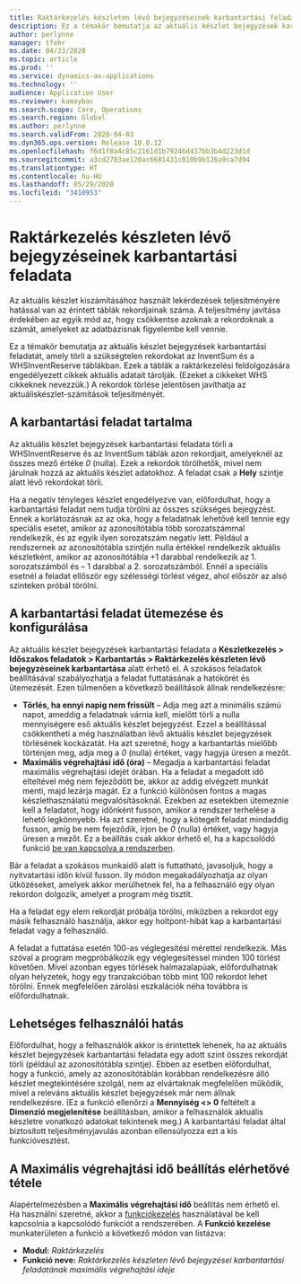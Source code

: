 ```yaml
---
title: Raktárkezelés készleten lévő bejegyzéseinek karbantartási feladata
description: Ez a témakör bemutatja az aktuális készlet bejegyzések karbantartási feladatát, amely a kapcsolódó, de szükségtelen rekordok azonosításával és törlésével segít a rendszer teljesítményének növelésében.
author: perlynne
manager: tfehr
ms.date: 04/23/2020
ms.topic: article
ms.prod: ''
ms.service: dynamics-ax-applications
ms.technology: ''
audience: Application User
ms.reviewer: kamaybac
ms.search.scope: Core, Operations
ms.search.region: Global
ms.author: perlynne
ms.search.validFrom: 2020-04-03
ms.dyn365.ops.version: Release 10.0.12
ms.openlocfilehash: f6d1f8a4c85c2161d1b79246d437bb3b4d223d1d
ms.sourcegitcommit: a3cd2783ae120ac6681431c010b9b126a9ca7d94
ms.translationtype: HT
ms.contentlocale: hu-HU
ms.lasthandoff: 05/29/2020
ms.locfileid: "3410953"
---
```

# <a name="warehouse-management-on-hand-entries-cleanup-job"></a>Raktárkezelés készleten lévő bejegyzéseinek karbantartási feladata

Az aktuális készlet kiszámításához használt lekérdezések teljesítményére hatással van az érintett táblák rekordjainak száma. A teljesítmény javítása érdekében az egyik mód az, hogy csökkentse azoknak a rekordoknak a számát, amelyeket az adatbázisnak figyelembe kell vennie.

Ez a témakör bemutatja az aktuális készlet bejegyzések karbantartási feladatát, amely törli a szükségtelen rekordokat az InventSum és a WHSInventReserve táblákban. Ezek a táblák a raktárkezelési feldolgozására engedélyezett cikkek aktuális adatait tárolják. (Ezeket a cikkeket WHS cikkeknek nevezzük.) A rekordok törlése jelentősen javíthatja az aktuáliskészlet-számítások teljesítményét.

## <a name="what-the-cleanup-job-does"></a>A karbantartási feladat tartalma

Az aktuális készlet bejegyzések karbantartási feladata törli a WHSInventReserve és az InventSum táblák azon rekordjait, amelyeknél az összes mező értéke *0* (nulla). Ezek a rekordok törölhetők, mivel nem járulnak hozzá az aktuális készlet adatokhoz. A feladat csak a **Hely** szintje alatt lévő rekordokat törli.

Ha a negatív tényleges készlet engedélyezve van, előfordulhat, hogy a karbantartási feladat nem tudja törölni az összes szükséges bejegyzést. Ennek a korlátozásnak az az oka, hogy a feladatnak lehetővé kell tennie egy speciális esetet, amikor az azonosítótábla több sorozatszámmal rendelkezik, és az egyik ilyen sorozatszám negatív lett. Például a rendszernek az azonosítótábla szintjén nulla értékkel rendelkezik aktuális készletként, amikor az azonosítótábla +1 darabbal rendelkezik az 1. sorozatszámból és – 1 darabbal a 2. sorozatszámból. Ennél a speciális esetnél a feladat ellőször egy szélességi törlést végez, ahol először az alsó szinteken próbál törölni.

## <a name="schedule-and-configure-the-cleanup-job"></a>A karbantartási feladat ütemezése és konfigurálása

Az aktuális készlet bejegyzések karbantartási feladata a **Készletkezelés \> Időszakos feladatok \> Karbantartás \> Raktárkezelés készleten lévő bejegyzéseinek karbantartása** alatt érhető el. A szokásos feladatok beállításával szabályozhatja a feladat futtatásának a hatókörét és ütemezését. Ezen túlmenően a következő beállítások állnak rendelkezésre:

- **Törlés, ha ennyi napig nem frissült** – Adja meg azt a minimális számú napot, ameddig a feladatnak várnia kell, mielőtt törli a nulla mennyiségere eső aktuális készlet bejegyzést. Ezzel a beállítással csökkentheti a még használatban lévő aktuális készlet bejegyzések törlésének kockázatát. Ha azt szeretné, hogy a karbantartás mielőbb történjen meg, adja meg a *0* (nulla) értéket, vagy hagyja üresen a mezőt.
- **Maximális végrehajtási idő (óra)** – Megadja a karbantartási feladat maximális végrehajtási idejét órában. Ha a feladat a megadott idő elteltével még nem fejeződött be, akkor az addig elvégzett munkát menti, majd lezárja magát. Ez a funkció különösen fontos a magas készlethasználatú megvalósításoknál. Ezekben az esetekben ütemeznie kell a feladatot, hogy időnként fusson, amikor a rendszer terhelése a lehető legkönnyebb. Ha azt szeretné, hogy a kötegelt feladat mindaddig fusson, amíg be nem fejeződik, írjon be *0* (nulla) értéket, vagy hagyja üresen a mezőt. Ez a beállítás csak akkor érhető el, ha a kapcsolódó funkció [be van kapcsolva a rendszerben](#max-execution-time).

Bár a feladat a szokásos munkaidő alatt is futtatható, javasoljuk, hogy a nyitvatartási időn kívül fusson. Ily módon megakadályozhatja az olyan ütközéseket, amelyek akkor merülhetnek fel, ha a felhasználó egy olyan rekordon dolgozik, amelyet a program még tisztít.

Ha a feladat egy elem rekordját próbálja törölni, miközben a rekordot egy másik felhasználó használja, akkor egy holtpont-hibát kap a karbantartási feladat vagy a felhasználó.

A feladat a futtatása esetén 100-as véglegesítési mérettel rendelkezik. Más szóval a program megpróbálkozik egy véglegesítéssel minden 100 törlést követően. Mivel azonban egyes törlések halmazalapúak, előfordulhatnak olyan helyzetek, hogy egy tranzakcióban több mint 100 rekordot lehet törölni. Ennek megfelelően zárolási eszkalációk néha továbbra is előfordulhatnak.

## <a name="possible-user-impact"></a>Lehetséges felhasználói hatás

Előfordulhat, hogy a felhasználók akkor is érintettek lehenek, ha az aktuális készlet bejegyzések karbantartási feladata egy adott szint összes rekordját törli (például az azonosítótábla szintje). Ebben az esetben előfordulhat, hogy a funkció, amely az azonosítótáblán korábban rendelkezésre álló készlet megtekintésére szolgál, nem az elvártaknak megfelelően működik, mivel a releváns aktuális készlet bejegyzések már nem állnak rendelkezésre. (Ez a funkció ellenőrzi a **Mennyiség \<\> 0** feltételt a **Dimenzió megjelenítése** beállításban, amikor a felhasználók aktuális készletre vonatkozó adatokat tekintenek meg.) A karbantartási feladat által biztosított teljesítményjavulás azonban ellensúlyozza ezt a kis funkcióvesztést.

## <a name="make-the-maximum-execution-time-setting-available"></a><a name="max-execution-time"></a>A Maximális végrehajtási idő beállítás elérhetővé tétele

Alapértelmezésben a **Maximális végrehajtási idő** beállítás nem érhető el. Ha használni szeretné, akkor a [funkciókezelés](../../fin-ops-core/fin-ops/get-started/feature-management/feature-management-overview.md) használatával be kell kapcsolnia a kapcsolódó funkciót a rendszerében. A **Funkció kezelése** munkaterületen a funkció a következő módon van listázva:

- **Modul:** *Raktárkezelés*
- **Funkció neve:** *Raktárkezelés készleten lévő bejegyzései karbantartási feladatának maximális végrehajtási ideje*
